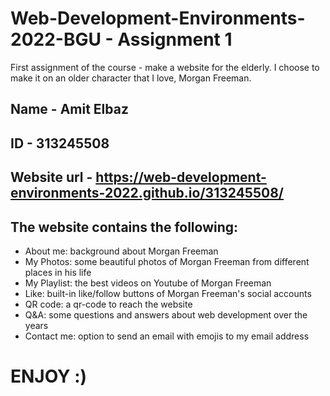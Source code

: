 # Web-Development-Environments-2022-BGU - Assignment 1
First assignment of the course - make a website for the elderly. I choose to make it on an older character that I love, Morgan Freeman.

## Name - Amit Elbaz
## ID - 313245508
## Website url - https://web-development-environments-2022.github.io/313245508/


## The website contains the following:
* About me: background about Morgan Freeman
* My Photos: some beautiful photos of Morgan Freeman from different places in his life
* My Playlist: the best videos on Youtube of Morgan Freeman
* Like: built-in like/follow buttons of Morgan Freeman's social accounts
* QR code: a qr-code to reach the website
* Q&A: some questions and answers about web development over the years
* Contact me: option to send an email with emojis to my email address


# ENJOY :)

